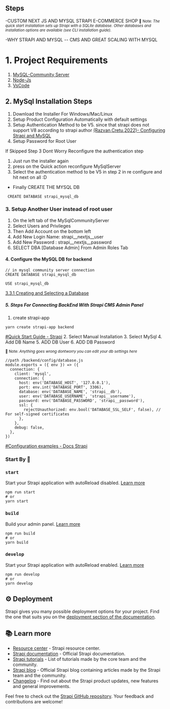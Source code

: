 ## Steps 
-CUSTOM NEXT JS AND MYSQL STRAPI E-COMMERCE SHOP
<small>
📝 Note:
<em>
The quick start installation sets up Strapi with a SQLite database. Other databases and installation options are available (see CLI installation guide).
</em>
</small>

-WHY STRAPI AND MYSQL -- CMS AND GREAT SCALING WITH MYSQL 

# 1. Project Requirements
1. [MySQL-Community Server](https://dev.mysql.com/downloads/mysql/)
2. [Node-Js](https://nodejs.org/en/)
3. [VsCode](https://code.visualstudio.com/)


## 2. MySql Installation Steps
1. Download the Installer For Windows/Mac/Linux
2. Setup Product Configuration Automatically with default settings
3. Setup Authentication Method to be V5. since that strapi does not support V8 according to strapi author
[(Razvan,Cretu,2022)- Configuring Strapi and MySQL ](https://strapi.io/blog/configuring-strapi-mysql-database)
4. Setup Password for Root User

If Skipped Step 3 Dont Worry Reconfigure the authentication step 
1. Just run the installer again 
2. press on the Quick action reconfigure MySqlServer
3. Select the authentication method to be V5 in step 2 in re configure and hit next on all :D

- Finally CREATE THE MYSQL DB
```
 CREATE DATABASE strapi_mysql_db
```

### 3. Setup Another User instead of root user
1. On the left tab of the MySqlCommunityServer
2. Select Users and Privileges
3. Then Add Account on the bottom left
4. Add New Login Name: strapi__nextjs__user
5. Add New Password : strapi__nextjs__password
6. SELECT DBA [Database Admin] From Admin Roles Tab


#### 4. Configure the MySQL DB for backend 

```
// in mysql community server connection 
CREATE DATABASE strapi_mysql_db
```

```
USE strapi_mysql_db
```

[3.3.1 Creating and Selecting a Database](https://dev.mysql.com/doc/refman/8.0/en/creating-database.html)



##### 5. Steps For Connecting BackEnd With Strapi CMS Admin Panel 
1. create strapi-app
```
yarn create strapi-app backend
```
[#Quick Start Guide - Strapi](https://docs.strapi.io/developer-docs/latest/getting-started/quick-start.html#_1-install-strapi-and-create-a-new-project)
2. Select Manual Installation
3. Select MySql 
4. Add DB Name 
5. ADD DB User 
6. ADD DB Password


<small>
📝 Note:
<em>
Anything goes wrong dontworry you can edit your db settings here
</em>
</small>

```
//path /backend/config/database.js
module.exports = ({ env }) => ({
  connection: {
    client: 'mysql',
    connection: {
      host: env('DATABASE_HOST', '127.0.0.1'),
      port: env.int('DATABASE_PORT', 3306),
      database: env('DATABASE_NAME', 'strapi__db'),
      user: env('DATABASE_USERNAME', 'strapi__username'),
      password: env('DATABASE_PASSWORD', 'strapi__password'),
      ssl: {
        rejectUnauthorized: env.bool('DATABASE_SSL_SELF', false), // For self-signed certificates
      },
    },
    debug: false,
  },
})
```
[#Configuration examples - Docs Strapi](https://docs.strapi.io/developer-docs/latest/setup-deployment-guides/configurations/required/databases.html#configuration-structure)










### Start By 🚀 

### `start`

Start your Strapi application with autoReload disabled. [Learn more](https://docs.strapi.io/developer-docs/latest/developer-resources/cli/CLI.html#strapi-start)

```
npm run start
# or
yarn start
```

### `build`

Build your admin panel. [Learn more](https://docs.strapi.io/developer-docs/latest/developer-resources/cli/CLI.html#strapi-build)

```
npm run build
# or
yarn build
```

### `develop`

Start your Strapi application with autoReload enabled. [Learn more](https://docs.strapi.io/developer-docs/latest/developer-resources/cli/CLI.html#strapi-develop)

```
npm run develop
# or
yarn develop
```

## ⚙️ Deployment

Strapi gives you many possible deployment options for your project. Find the one that suits you on the [deployment section of the documentation](https://docs.strapi.io/developer-docs/latest/setup-deployment-guides/deployment.html).







## 📚 Learn more

- [Resource center](https://strapi.io/resource-center) - Strapi resource center.
- [Strapi documentation](https://docs.strapi.io) - Official Strapi documentation.
- [Strapi tutorials](https://strapi.io/tutorials) - List of tutorials made by the core team and the community.
- [Strapi blog](https://docs.strapi.io) - Official Strapi blog containing articles made by the Strapi team and the community.
- [Changelog](https://strapi.io/changelog) - Find out about the Strapi product updates, new features and general improvements.

Feel free to check out the [Strapi GitHub repository](https://github.com/strapi/strapi). Your feedback and contributions are welcome!


